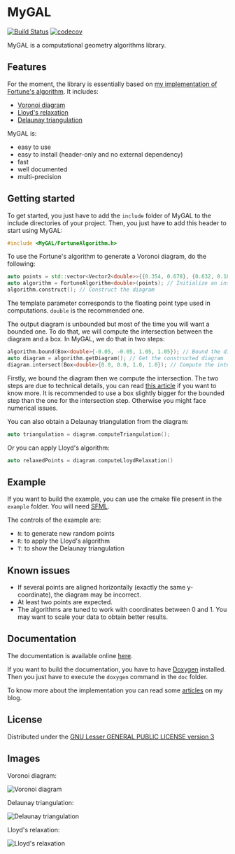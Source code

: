 # MyGAL

[![Build Status](https://travis-ci.org/pvigier/MyGAL.svg?branch=master)](https://travis-ci.org/pvigier/MyGAL)
[![codecov](https://codecov.io/gh/pvigier/MyGAL/branch/master/graph/badge.svg)](https://codecov.io/gh/pvigier/MyGAL)



MyGAL is a computational geometry algorithms library.

## Features

For the moment, the library is essentially based on [my implementation of Fortune's algorithm](https://github.com/pvigier/FortuneAlgorithm). It includes:

* [Voronoi diagram](https://en.wikipedia.org/wiki/Voronoi_diagram)
* [Lloyd's relaxation](https://en.wikipedia.org/wiki/Lloyd%27s_algorithm)
* [Delaunay triangulation](https://en.wikipedia.org/wiki/Delaunay_triangulation)

MyGAL is:

* easy to use
* easy to install (header-only and no external dependency)
* fast
* well documented
* multi-precision

## Getting started

To get started, you just have to add the `include` folder of MyGAL to the include directories of your project. Then, you just have to add this header to start using MyGAL:

```cpp
#include <MyGAL/FortuneAlgorithm.h>
```

To use the Fortune's algorithm to generate a Voronoi diagram, do the following: 

```cpp
auto points = std::vector<Vector2<double>>{{0.354, 0.678}, {0.632, 0.189}, {0.842, 0.942}}; // Generate some points
auto algorithm = FortuneAlgorithm<double>(points); // Initialize an instance of Fortune's algorithm
algorithm.construct(); // Construct the diagram
```

The template parameter corresponds to the floating point type used in computations. `double` is the recommended one.

The output diagram is unbounded but most of the time you will want a bounded one. To do that, we will compute the intersection between the diagram and a box. In MyGAL, we do that in two steps:

```cpp
algorithm.bound(Box<double>{-0.05, -0.05, 1.05, 1.05}); // Bound the diagram
auto diagram = algorithm.getDiagram(); // Get the constructed diagram
diagram.intersect(Box<double>{0.0, 0.0, 1.0, 1.0}); // Compute the intersection between the diagram and a box
```

Firstly, we bound the diagram then we compute the intersection. The two steps are due to technical details, you can read [this article](https://pvigier.github.io/2018/11/18/fortune-algorithm-details.html) if you want to know more. It is recommended to use a box slightly bigger for the bounded step than the one for the intersection step. Otherwise you might face numerical issues.

You can also obtain a Delaunay triangulation from the diagram:

```cpp
auto triangulation = diagram.computeTriangulation();
```

Or you can apply Lloyd's algorithm:

```cpp
auto relaxedPoints = diagram.computeLloydRelaxation()
```

## Example

If you want to build the example, you can use the cmake file present in the `example` folder. You will need [SFML](https://www.sfml-dev.org/).

The controls of the example are:

* `N`: to generate new random points
* `R`: to apply the Lloyd's algorithm
* `T`: to show the Delaunay triangulation

## Known issues

* If several points are aligned horizontally (exactly the same y-coordinate), the diagram may be incorrect.
* At least two points are expected.
* The algorithms are tuned to work with coordinates between 0 and 1. You may want to scale your data to obtain better results.

## Documentation

The documentation is available online [here](https://pvigier.github.io/docs/mygal/).

If you want to build the documentation, you have to have [Doxygen](http://www.doxygen.nl/) installed. Then you just have to execute the `doxygen` command in the `doc` folder.

To know more about the implementation you can read some [articles](https://pvigier.github.io/tag/geometry) on my blog.

## License

Distributed under the [GNU Lesser GENERAL PUBLIC LICENSE version 3](https://www.gnu.org/licenses/lgpl-3.0.en.html)

## Images

Voronoi diagram:

![Voronoi diagram](https://github.com/pvigier/MyGAL/raw/master/images/voronoi.png)

Delaunay triangulation:

![Delaunay triangulation](https://github.com/pvigier/MyGAL/raw/master/images/delaunay.png)

Lloyd's relaxation:

![Lloyd's relaxation](https://github.com/pvigier/MyGAL/raw/master/images/lloyd.gif)

